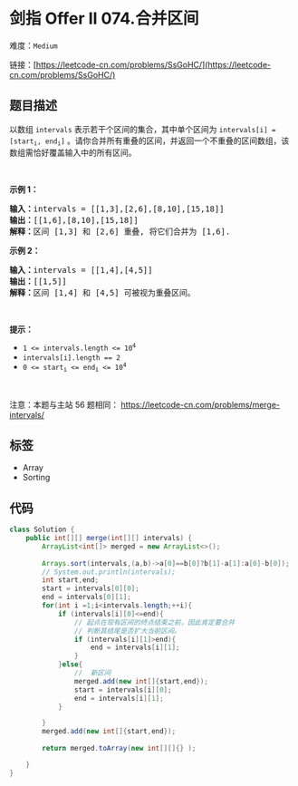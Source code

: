 # 剑指 Offer II 074.合并区间

难度：`Medium`

 链接：[https://leetcode-cn.com/problems/SsGoHC/](https://leetcode-cn.com/problems/SsGoHC/)

## 题目描述

<p>以数组 <code>intervals</code> 表示若干个区间的集合，其中单个区间为 <code>intervals[i] = [start<sub>i</sub>, end<sub>i</sub>]</code> 。请你合并所有重叠的区间，并返回一个不重叠的区间数组，该数组需恰好覆盖输入中的所有区间。</p>

<p>&nbsp;</p>

<p><strong>示例 1：</strong></p>

<pre>
<strong>输入：</strong>intervals = [[1,3],[2,6],[8,10],[15,18]]
<strong>输出：</strong>[[1,6],[8,10],[15,18]]
<strong>解释：</strong>区间 [1,3] 和 [2,6] 重叠, 将它们合并为 [1,6].
</pre>

<p><strong>示例&nbsp;2：</strong></p>

<pre>
<strong>输入：</strong>intervals = [[1,4],[4,5]]
<strong>输出：</strong>[[1,5]]
<strong>解释：</strong>区间 [1,4] 和 [4,5] 可被视为重叠区间。</pre>

<p>&nbsp;</p>

<p><strong>提示：</strong></p>

<ul>
	<li><code>1 &lt;= intervals.length &lt;= 10<sup>4</sup></code></li>
	<li><code>intervals[i].length == 2</code></li>
	<li><code>0 &lt;= start<sub>i</sub> &lt;= end<sub>i</sub> &lt;= 10<sup>4</sup></code></li>
</ul>

<p>&nbsp;</p>

<p><meta charset="UTF-8" />注意：本题与主站 56&nbsp;题相同：&nbsp;<a href="https://leetcode-cn.com/problems/merge-intervals/">https://leetcode-cn.com/problems/merge-intervals/</a></p>

## 标签

 - Array 
 - Sorting 

## 代码

```java
class Solution {
    public int[][] merge(int[][] intervals) {
        ArrayList<int[]> merged = new ArrayList<>();
        
        Arrays.sort(intervals,(a,b)->a[0]==b[0]?b[1]-a[1]:a[0]-b[0]);
        // System.out.println(intervals);
        int start,end;
        start = intervals[0][0];
        end = intervals[0][1];
        for(int i =1;i<intervals.length;++i){
            if (intervals[i][0]<=end){
                // 起点在现有区间的终点结束之前，因此肯定要合并
                // 判断其结尾是否扩大当前区间。
                if (intervals[i][1]>end){
                    end = intervals[i][1];
                }
            }else{
                //  新区间
                merged.add(new int[]{start,end});
                start = intervals[i][0];
                end = intervals[i][1];
            }

        }
        merged.add(new int[]{start,end});
        
        return merged.toArray(new int[][]{} );

    }
}
```